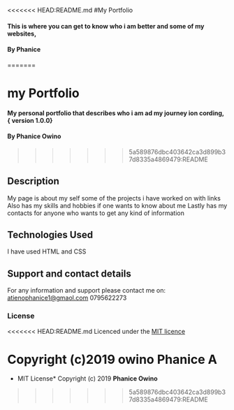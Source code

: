 <<<<<<< HEAD:README.md
 #My Portfolio
#### This is where you can get to know who i am better and some of my websites, 
#### By **Phanice**
=======
# my Portfolio
#### My personal portfolio that describes who i am ad my journey ion cording, { version 1.0.0}
#### By **Phanice Owino**
>>>>>>> 5a589876dbc403642ca3d899b37d8335a4869479:README
## Description
My page is about my self some of the projects i have worked on with links
Also has my skills and hobbies if one wants to know about me
Lastly has my contacts for anyone who wants to get any kind of information

## Technologies Used
I have used HTML and CSS
## Support and contact details
For any information and support please contact me on:
atienophanice1@gmaol.com
0795622273
### License
<<<<<<< HEAD:README.md
Licenced under the [MIT licence](licence)

Copyright (c)2019 owino Phanice A
=======
* MIT License*
Copyright (c) 2019 **Phanice Owino**
  
>>>>>>> 5a589876dbc403642ca3d899b37d8335a4869479:README

